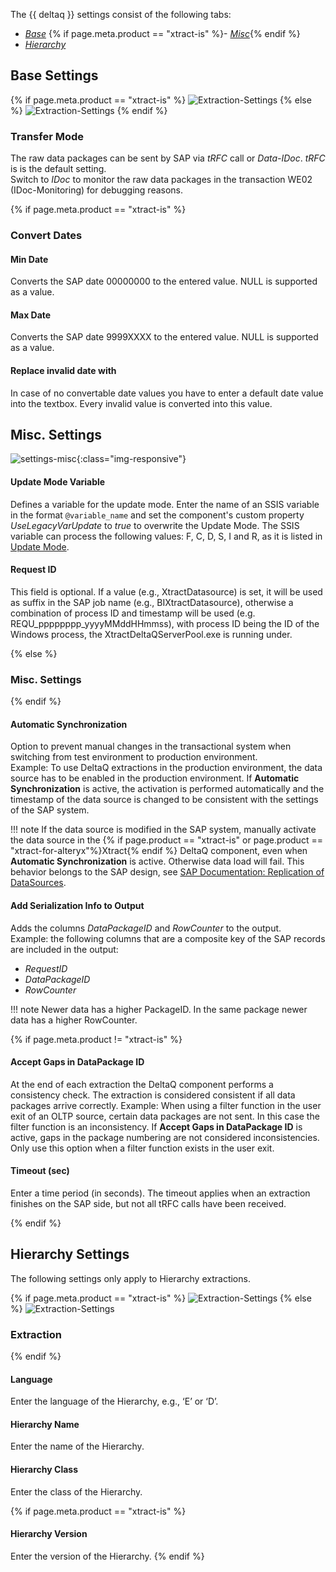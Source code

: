 
The {{ deltaq }} settings consist of the following tabs: 

- [*Base*](#base-settings)
{% if page.meta.product == "xtract-is" %}- [*Misc*](#misc-settings){% endif %}
- [*Hierarchy*](#hierarchy-settings)


## Base Settings

{% if page.meta.product == "xtract-is" %}
![Extraction-Settings](../../assets/images/xis/documentation/deltaq/settings-base-xis.png)
{% else %}
![Extraction-Settings](../../assets/images/documentation/components/deltaq/settings-base.png)
{% endif %}

### Transfer Mode

The raw data packages can be sent by SAP via *tRFC* call or *Data-IDoc*. *tRFC* is is the default setting. <br>
Switch to *IDoc* to monitor the raw data packages in the transaction WE02 (IDoc-Monitoring) for debugging reasons. 

{% if page.meta.product == "xtract-is" %}

### Convert Dates

#### Min Date

Converts the SAP date 00000000 to the entered value. NULL is supported as a value.

#### Max Date

Converts the SAP date 9999XXXX to the entered value. NULL is supported as a value.

#### Replace invalid date with

In case of no convertable date values you have to enter a default date value into the textbox. 
Every invalid value is converted into this value.

## Misc. Settings

![settings-misc](../../assets/images/xis/documentation/deltaq/settings-misc-xis.png){:class="img-responsive"}

#### Update Mode Variable

Defines a variable for the update mode. 
Enter the name of an SSIS variable in the format `@variable_name` and set the component's custom property *UseLegacyVarUpdate* to *true* to overwrite the Update Mode. 
The SSIS variable can process the following values: F, C, D, S, I and R, as it is listed in [Update Mode](update-mode.md).

#### Request ID

This field is optional. If a value (e.g., XtractDatasource) is set, it will be used as suffix in the SAP job name (e.g., BIXtractDatasource), otherwise a combination of process ID and timestamp will be used (e.g. REQU_pppppppp_yyyyMMddHHmmss), with process ID being the ID of the Windows process, the XtractDeltaQServerPool.exe is running under.

{% else %}
### Misc. Settings
{% endif %}


#### Automatic Synchronization

Option to prevent manual changes in the transactional system when switching from test environment to production environment. <br>
Example: To use DeltaQ extractions in the production environment, the data source has to be enabled in the production environment. 
If **Automatic Synchronization** is active, the activation is performed automatically and the timestamp of the data source is changed to be consistent with the settings of the SAP system. <br>

!!! note
	If the data source is modified in the SAP system, manually activate the data source in the {% if page.product == "xtract-is" or page.product == "xtract-for-alteryx"%}Xtract{% endif %} DeltaQ component, even when **Automatic Synchronization** is active. 
	Otherwise data load will fail. This behavior belongs to the SAP design, see [SAP Documentation: Replication of DataSources](https://help.sap.com/viewer/ccc9cdbdc6cd4eceaf1e5485b1bf8f4b/7.4.19/en-US/4a12eaff76df1b42e10000000a42189c.html).

#### Add Serialization Info to Output

Adds the columns *DataPackageID* and *RowCounter* to the output.<br>
Example: the following columns that are a composite key of the SAP records are included in the output:
- *RequestID*
- *DataPackageID* 
- *RowCounter*

!!! note 
	Newer data has a higher PackageID. In the same package newer data has a higher RowCounter.

{% if page.meta.product != "xtract-is" %}

#### Accept Gaps in DataPackage ID

At the end of each extraction the DeltaQ component performs a consistency check. 
The extraction is considered consistent if all data packages arrive correctly. 
Example: When using a filter function in the user exit of an OLTP source, certain data packages are not sent. 
In this case the filter function is an inconsistency.
If **Accept Gaps in DataPackage ID** is active, gaps in the package numbering are not considered inconsistencies. 
Only use this option when a filter function exists in the user exit.

#### Timeout (sec)

Enter a time period (in seconds). The timeout applies when an extraction finishes on the SAP side, but not all tRFC calls have been received. 

{% endif %}

## Hierarchy Settings

The following settings only apply to Hierarchy extractions.

{% if page.meta.product == "xtract-is" %}
![Extraction-Settings](../../assets/images/xis/documentation/deltaq/settings-hierarchy-xis.png)
{% else %}
![Extraction-Settings](../../assets/images/documentation/components/deltaq/settings-hierarchy.png)

### Extraction
{% endif %}

#### Language
Enter the language of the Hierarchy, e.g., ‘E’ or ‘D’.

#### Hierarchy Name
Enter the name of the Hierarchy.

#### Hierarchy Class
Enter the class of the Hierarchy.

{% if page.meta.product == "xtract-is" %}
#### Hierarchy Version
Enter the version of the Hierarchy.
{% endif %}
